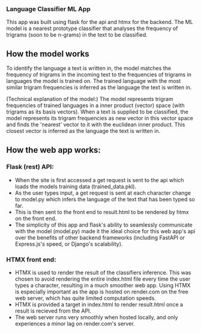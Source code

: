 ### Language Classifier ML App

This app was built using flask for the api and htmx for the backend.
The ML model is a nearest prototype classifier that analyses the frequency of trigrams (soon to be n-grams) in the text to be classified.

## How the model works
To identify the language a text is written in, the model matches the frequency of trigrams in the incoming text to the frequencies of trigrams in languages the model is trained on.
The trained language with the most similar trigram frequencies is inferred as the language the text is written in.


(Technical explanation of the model:)
The model represents trigram frequencies of trained languages in a inner product (vector) space (with trigrams as its basis vectors).
When a text is supplied to be classified, the model represents its trigram frequencies as new vector in this vector space and finds the 'nearest' vector to it with the euclidean inner product.
This closest vector is inferred as the language the text is written in.


## How the web app works:
### Flask (rest) API:
  - When the site is first accessed a get request is sent to the api which loads the models training data (trained_data.pkl).
  - As the user types input, a get request is sent at each character change to model.py which infers the language of the text that has been typed so far.
  - This is then sent to the front end to result.html to be rendered by htmx on the front end.
  - The simplicity of this app and flask's ability to seamlessly communicate with the model (model.py) made it the ideal choice for this web app's api over the benefits of other backend frameworks (including FastAPI or Express.js's speed, or Django's scalability). 

### HTMX front end:
  - HTMX is used to render the result of the classifiers inference. This was chosen to avoid rendering the entire index.html file every time the user types a character, resulting in a much smoother web app.
    Using HTMX is especially important as the app is hosted on render.com on the free web server, which has quite limited computation speeds.
  - HTMX is provided a target in index.html to render result.html once a result is recieved from the API.
  - The web server runs very smoothly when hosted locally, and only experiences a minor lag on render.com's server.
